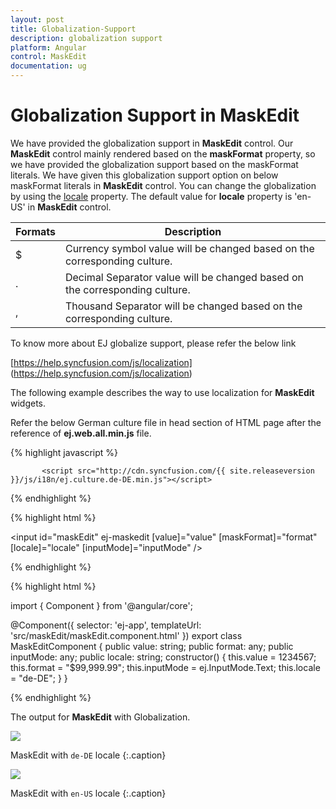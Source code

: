 ```yaml
---
layout: post
title: Globalization-Support
description: globalization support
platform: Angular
control: MaskEdit  
documentation: ug
---
```


# Globalization Support in MaskEdit

We have provided the globalization support in **MaskEdit** control. Our **MaskEdit** control mainly rendered based on the **maskFormat** property, so we have provided the globalization support based on the maskFormat literals. We have given this globalization support option on below maskFormat literals in **MaskEdit** control. You can change the globalization by using the [locale](https://help.syncfusion.com/api/angular/ejmaskedit#members:locale) property. The default value for **locale** property is 'en-US' in **MaskEdit** control.

<table class="props">
<thead>
<tr>
<th>Formats</th>
<th class="last">Description</th>
</tr>
</thead>
<tbody>
<tr>
<td class="formats">
$</td>
<td class="description">Currency symbol value will be changed based on the corresponding culture.</td>
</tr>
<tr>
<td class="formats">
.</td>
<td class="description">Decimal Separator value will be changed based on the corresponding culture.</td>
</tr>
<tr>
<td class="formats">
,</td>
<td class="description">Thousand Separator will be changed based on the corresponding culture.</td>
</tr>
</tbody>
</table>

To know more about EJ globalize support, please refer the below link

[https://help.syncfusion.com/js/localization] (https://help.syncfusion.com/js/localization)


The following example describes the way to use localization for **MaskEdit** widgets.

Refer the below German culture file in head section of HTML page after the reference of **ej.web.all.min.js** file.

 {% highlight javascript %}
   
           <script src="http://cdn.syncfusion.com/{{ site.releaseversion }}/js/i18n/ej.culture.de-DE.min.js"></script>
                
 {% endhighlight %}

{% highlight html %}

<input id="maskEdit" ej-maskedit [value]="value" [maskFormat]="format" [locale]="locale" [inputMode]="inputMode" />

{% endhighlight %}

{% highlight html %}

import { Component } from '@angular/core';

@Component({
  selector: 'ej-app',
  templateUrl: 'src/maskEdit/maskEdit.component.html'
})
export class MaskEditComponent {
    public value: string;
    public format: any;
    public inputMode: any;
    public locale: string;
    constructor() {
        this.value = 1234567;
        this.format = "$99,999.99";
        this.inputMode = ej.InputMode.Text;
        this.locale = "de-DE";
    }
}

{% endhighlight %}

The output for **MaskEdit** with Globalization.

![](/js/MaskEdit/Globalization-Support_images/Globalization-Support_img1.jpg)

MaskEdit with `de-DE` locale
{:.caption}

![](/js/MaskEdit/Globalization-Support_images/Globalization-Support_img2.jpg)

MaskEdit with `en-US` locale
{:.caption}